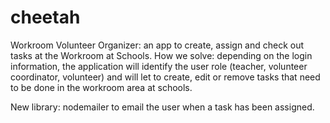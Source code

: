 # cheetah
Workroom Volunteer Organizer: an app to create, assign and check out tasks at the Workroom at Schools.
How we solve: depending on the login information, the application will identify the user role (teacher, volunteer coordinator, volunteer) and will let to create, edit or remove tasks that need to be done in the workroom area at schools.

New library: nodemailer to email the user when a task has been assigned.